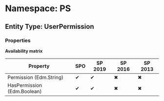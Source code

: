# Namespace: PS
## Entity Type: UserPermission

### Properties

**Availability matrix**

Property | SPO | SP 2019 | SP 2016 | SP 2013
----------|-----|---------|---------|--------
Permission (Edm.String) | ✔ | ✔ | ✖ | ✖
HasPermission (Edm.Boolean) | ✔ | ✔ | ✖ | ✖

